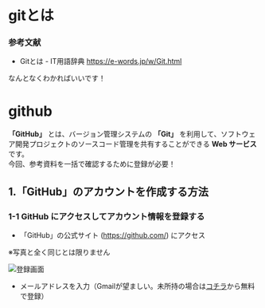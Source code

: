# gitとは

### 参考文献

* Gitとは - IT用語辞典
https://e-words.jp/w/Git.html

なんとなくわかればいいです！

# github

**「GitHub」** とは、バージョン管理システムの **「Git」** を利用して、ソフトウェア開発プロジェクトのソースコード管理を共有することができる **Web サービス** です。  
今回、参考資料を一括で確認するために登録が必要！

## 1.「GitHub」のアカウントを作成する方法

### 1-1 GitHub にアクセスしてアカウント情報を登録する

- 「GitHub」の公式サイト (https://github.com/) にアクセス

※写真と全く同じとは限りません

![登録画面](https://user-images.githubusercontent.com/92492715/144171003-19b170aa-0838-41b2-9a75-406c80b5f177.png "登録画面")

- メールアドレスを入力（Gmailが望ましい。未所持の場合は[コチラ](https://accounts.google.com/signup/v2/webcreateaccount?continue=https%3A%2F%2Faccounts.google.com%2FManageAccount%3Fnc%3D1&hl=ja&flowName=GlifWebSignIn&flowEntry=SignUp)から無料で登録）

